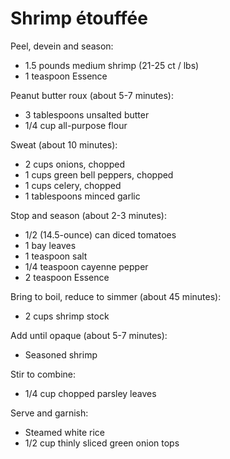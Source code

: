 Shrimp étouffée
===============

Peel, devein and season:

- 1.5 pounds medium shrimp (21-25 ct / lbs)
- 1 teaspoon Essence

Peanut butter roux (about 5-7 minutes):

- 3 tablespoons unsalted butter
- 1/4 cup all-purpose flour

Sweat (about 10 minutes):

- 2 cups onions, chopped
- 1 cups green bell peppers, chopped
- 1 cups celery, chopped
- 1 tablespoons minced garlic

Stop and season (about 2-3 minutes):

- 1/2 (14.5-ounce) can diced tomatoes
- 1 bay leaves
- 1 teaspoon salt
- 1/4 teaspoon cayenne pepper
- 2 teaspoon Essence

Bring to boil, reduce to simmer (about 45 minutes):

- 2 cups shrimp stock

Add until opaque (about 5-7 minutes):

- Seasoned shrimp

Stir to combine:

- 1/4 cup chopped parsley leaves

Serve and garnish:

- Steamed white rice
- 1/2 cup thinly sliced green onion tops
